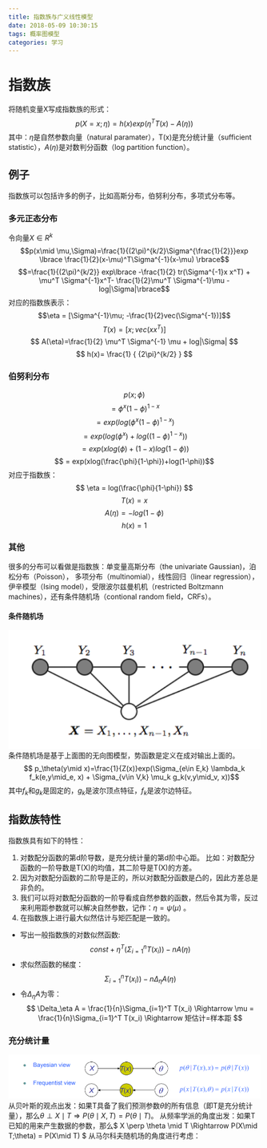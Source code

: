 ```yaml
---
title: 指数族与广义线性模型
date: 2018-05-09 10:30:15
tags: 概率图模型
categories: 学习
---
```

# 指数族
将随机变量X写成指数族的形式：
$$p(X=x;\eta)=h(x)exp(\eta^T T(x)-A(\eta))$$
其中：$\eta$是自然参数向量（natural paramater），T(x)是充分统计量（sufficient statistic），$A(\eta)$是对数判分函数（log partition function）。

## 例子
指数族可以包括许多的例子，比如高斯分布，伯努利分布，多项式分布等。

### 多元正态分布
令向量$X\in R^k$
$$p(x\mid \mu,\Sigma)=\frac{1}{(2\pi)^{k/2}\Sigma^{\frac{1}{2}}}exp \lbrace  \frac{1}{2}(x-\mu)^T\Sigma^{-1}(x-\mu) \rbrace$$
$$=\frac{1}{(2\pi)^{k/2}} exp\lbrace -\frac{1}{2} tr(\Sigma^{-1}x x^T) + \mu^T \Sigma^{-1}x^T- \frac{1}{2}\mu^T \Sigma^{-1}\mu - log|\Sigma|\rbrace$$
对应的指数族表示：
$$\eta = [\Sigma^{-1}\mu; -\frac{1}{2}vec(\Sigma^{-1})]$$  $$ T(x)=[x;vec(xx^T)]$$  $$ A(\eta)=\frac{1}{2} \mu^T \Sigma^{-1} \mu + log|\Sigma| $$  $$ h(x)= \frac{1} { {2\pi}^{k/2} } $$

### 伯努利分布
$$ p(x;\phi) $$  $$ = \phi^x(1-\phi)^{1-x} $$  $$ = exp(log(\phi^x(1-\phi)^{1-x}) $$  $$ = exp(log(\phi^x)+log((1-\phi)^{1-x})) $$  $$ = exp(xlog(\phi) + (1-x)log(1-\phi)) $$  $$ = exp(xlog(\frac{\phi}{1-\phi})+log(1-\phi))$$
对应于指数族：
$$ \eta = log(\frac{\phi}{1-\phi}) $$  $$ T(x) = x $$  $$ A(\eta) = -log(1-\phi) $$  $$ h(x) = 1 $$

###  其他
很多的分布可以看做是指数族：单变量高斯分布（the univariate Gaussian)，泊松分布（Poisson）， 多项分布（multinomial），线性回归（linear regression），伊辛模型（Ising model），受限波尔兹曼机机（restricted Boltzmann machines），还有条件随机场（contional random field，CRFs）。

#### 条件随机场
![](https://raw.githubusercontent.com/hjyai94/Blog/master/source/uploads/CRF.png)
条件随机场是基于上面图的无向图模型，势函数是定义在成对输出上面的。
$$ p_\theta(y\mid x)=\frac{1}{Z(x)}exp(\Sigma_{e\in E,k} \lambda_k f_k(e,y\mid_e, x) + \Sigma_{v\in V,k} \mu_k g_k(v,y\mid_v, x))$$
其中$f_k$和$g_k$是固定的，$g_k$是波尔顶点特征，$f_k$是波尔边特征。

## 指数族特性
指数族具有如下的特性：
1. 对数配分函数的第d阶导数，是充分统计量的第d阶中心距。
比如：对数配分函数的一阶导数是T(X)的均值，其二阶导是T(X)的方差。
2. 因为对数配分函数的二阶导是正的，所以对数配分函数是凸的，因此方差总是非负的。
3. 我们可以将对数配分函数的一阶导看成自然参数的函数，然后令其为零，反过来利用距参数就可以解决自然参数，记作：$\eta = \psi(\mu)$ 。
4. 在指数族上进行最大似然估计与矩匹配是一致的。
  * 写出一般指数族的对数似然函数:
  $$ const + \eta^T (\Sigma_{i=1}^n T(x_i)) - nA(\eta) $$
  * 求似然函数的梯度：
  $$ \Sigma_{i=1}^n T(x_i)) - n\Delta_\eta A(\eta) $$
  * 令$\Delta_\eta A$为零：
  $$ \Delta_\eta A = \frac{1}{n}\Sigma_{i=1}^T T(x_i) \Rightarrow \mu = \frac{1}{n}\Sigma_{i=1}^T T(x_i) \Rightarrow 矩估计=样本距 $$

### 充分统计量
![](https://raw.githubusercontent.com/hjyai94/Blog/master/source/uploads/%E9%A2%91%E7%8E%87%E5%AD%A6%E6%B4%BE%E4%B8%8E%E8%B4%9D%E5%8F%B6%E6%96%AF%E5%AD%A6%E6%B4%BE.png)
从贝叶斯的观点出发：如果T具备了我们预测参数$\theta$的所有信息（即T是充分统计量），那么$\theta \perp X \mid T \Rightarrow P(\theta \mid X, T)=P(\theta\mid T)$。
从频率学派的角度出发：如果T已知的用来产生数据的参数，那么$ X \perp \theta \mid T \Rightarrow P(X\mid T;\theta) = P(X\mid T) $
从马尔科夫随机场的角度进行考虑：
